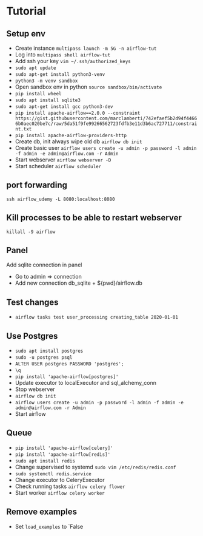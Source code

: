 # Tutorial

## Setup env

- Create instance `multipass launch -m 5G -n airflow-tut`
- Log into `multipass shell airflow-tut`
- Add ssh your key `vim ~/.ssh/authorized_keys` 
- `sudo apt update`
- `sudo apt-get install python3-venv`
- `python3 -m venv sandbox`
- Open sandbox env in python `source sandbox/bin/activate`
- `pip install wheel`
- `sudo apt install sqlite3`
- `sudo apt-get install gcc python3-dev`
- `pip install apache-airflow==2.0.0 --constraint https://gist.githubusercontent.com/marclamberti/742efaef5b2d94f44666b0aec020be7c/raw/5da51f9fe99266562723fdfb3e11d3b6ac727711/constraint.txt`
- `pip install apache-airflow-providers-http`
- Create db, init always wipe old db `airflow db init`
- Create basic user `airflow users create -u admin -p password -l admin -f admin -e admin@airflow.com -r Admin`
- Start webserver `airflow webserver -D`
- Start scheduler `airflow scheduler`

## port forwarding

`ssh airflow_udemy -L 8080:localhost:8080`

## Kill processes to be able to restart webserver

`killall -9 airflow`

## Panel

Add sqlite connection in panel

- Go to admin => connection
- Add new connection  db_sqlite + ${pwd}/airflow.db

## Test changes

- `airflow tasks test user_processing creating_table 2020-01-01`


## Use Postgres

- `sudo apt install postgres`
- `sudo -u postgres psql`
- `ALTER USER postgres PASSWORD 'postgres';`
- `\q`
- `pip install 'apache-airflow[postgres]'`
- Update executor to localExecutor and sql_alchemy_conn
- Stop webserver  
- `airflow db init`
- `airflow users create -u admin -p password -l admin -f admin -e admin@airflow.com -r Admin`
- Start airflow

## Queue

- `pip install 'apache-airflow[celery]'`
- `pip install 'apache-airflow[redis]'`
- `sudo apt install redis`
- Change supervised to systemd `sudo vim /etc/redis/redis.conf`
- `sudo systemctl redis.service`
- Change executor to CeleryExecutor
- Check running tasks `airflow celery flower`
- Start worker `airflow celery worker`

## Remove examples
- Set `load_examples` to `False
